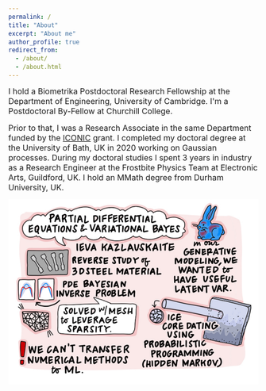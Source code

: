 ```yaml
---
permalink: /
title: "About"
excerpt: "About me"
author_profile: true
redirect_from: 
  - /about/
  - /about.html
---
```


<font size="-0.5">
I hold a Biometrika Postdoctoral Research Fellowship at the Department of Engineering, University of Cambridge. I'm a Postdoctoral By-Fellow at Churchill College. 
  
  Prior to that, I was a Research Associate in the same Department funded by the <a href="https://iconicmath.org/" target="_blank">ICONIC</a> grant. I completed my doctoral degree at the University of Bath, UK in 2020 working on Gaussian processes. During my doctoral studies I spent 3 years in industry as a Research Engineer at the Frostbite Physics Team at Electronic Arts, Guildford, UK. I hold an MMath degree from Durham University, UK.
</font>

<img src="/images/Ieva_Kazlauskaite_dagstuhl.pdf" alt="" />
